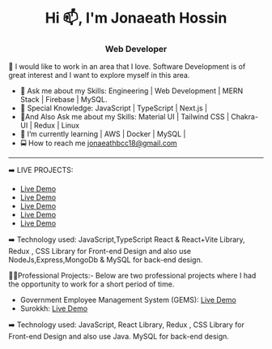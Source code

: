 <h1 align="center">Hi 📫, I'm Jonaeath Hossin</h1>
<h3 align="center">Web Developer</h3>
👯 I would like to work in an area that I love. Software Development is of great interest and I want to explore myself in this area.


- 🌱 Ask me about my Skills: Engineering | Web Development | MERN Stack | Firebase | MySQL.
-  🌱 Special Knowledge: JavaScript | TypeScript | Next.js |
-  🌱And Also Ask me about my Skills: Material UI | Tailwind CSS | Chakra-UI | Redux | Linux
- 💬 I’m currently learning | AWS | Docker | MySQL |  
- 🚍 How to reach me  jonaeathbcc18@gmail.com
<hr/>

➡️ LIVE PROJECTS:
* [Live Demo]( https://new-food-blog.web.app/)
* [Live Demo](https://full-website-b4091.web.app/)
* [Live Demo](https://soft-sequel-11d1f1.netlify.app/)
* [Live Demo](https://fly-faraz.web.app/)
* [Live Demo]( https://start-up-5f6ad.web.app/)

➡️ Technology used: JavaScript,TypeScript React & React+Vite Library, Redux , CSS Library for Front-end Design and also use NodeJs,Express,MongoDb & MySQL for back-end design.

🚶🚶Professional Projects:- Below are two professional projects where I had the opportunity to work for a short period of time.  
  * Government Employee Management System (GEMS): [Live Demo](https://gems.gov.bd/)
  * Surokkh: [Live Demo](https://surokkha.gov.bd/)
    
➡️ Technology used: JavaScript, React Library, Redux , CSS Library for Front-end Design and also use Java. MySQL for back-end design.

